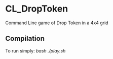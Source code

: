 # CL_DropToken
Command Line game of Drop Token in a 4x4 grid

## Compilation
To run simply:
*bash ./play.sh*
